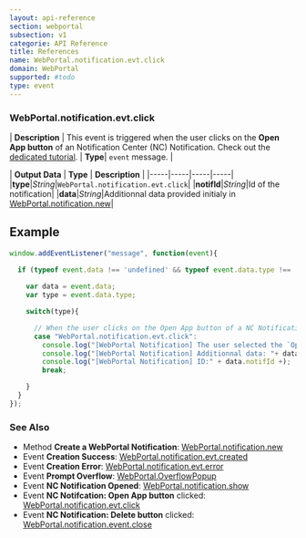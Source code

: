 ```yaml
---
layout: api-reference
section: webportal
subsection: v1
categorie: API Reference
title: References
name: WebPortal.notification.evt.click
domain: WebPortal
supported: #todo
type: event
---
```


### WebPortal.notification.evt.click

| **Description** | This event is triggered when the user clicks on the **Open App button** of an Notification Center (NC) Notification. Check out the [dedicated tutorial]({{site.baseurl}}/webportal/v1/interactivity/notification/#article).
| **Type**| `event` message. |

| **Output Data** | **Type** | **Description** | 
|-----|-----|-----|-----|
|**type**|*String*|`WebPortal.notification.evt.click`|
|**notifId**|*String*|Id of the notification|
|**data**|*String*|Additionnal data provided initialy in [WebPortal.notification.new]({{site.basurl}}/webportal/v1/api-reference/webportal-notification-new.html#article)|

## Example

```js
window.addEventListener("message", function(event){
  
  if (typeof event.data !== 'undefined' && typeof event.data.type !== 'undefined' ){

    var data = event.data;
    var type = event.data.type;

    switch(type){

      // When the user clicks on the Open App button of a NC Notification
      case "WebPortal.notification.evt.click":
        console.log("[WebPortal Notification] The user selected the `Open App` button of the NC Notification");
        console.log("[WebPortal Notification] Additionnal data: "+ data.data);
        console.log("[WebPortal Notification] ID:" + data.notifId +);
        break;

    }
  }
});
```


### See Also

- Method **Create a WebPortal Notification**: [WebPortal.notification.new]({{site.baseurl}}/webportal/v1/api-reference/webportal-notification-new.html#article)
- Event **Creation Success**: [WebPortal.notification.evt.created]({{site.baseurl}}/webportal/v1/api-reference/webportal-notification-evt-created.html#article)
- Event **Creation Error**: [WebPortal.notification.evt.error]({{site.baseurl}}/webportal/v1/api-reference/webportal-notification-evt-error.html#article)
- Event **Prompt Overflow**: [WebPortal.OverflowPopup]({{site.baseurl}}/webportal/v1/api-reference/webportal-overflowpopup#article)
- Event **NC Notification Opened**: [WebPortal.notification.show]({{site.baseurl}}/webportal/v1/api-reference/webportal-notification-show.html#article)
- Event **NC Notifcation: Open App button** clicked: [WebPortal.notification.evt.click]({{site.baseurl}}/webportal/v1/api-reference/webportal-notification-evt-click#article)
- Event **NC Notification: Delete button** clicked: [WebPortal.notification.event.close]({{site.baseurl}}/webportal/v1/api-reference/webportal-notification-evt-close.html#article)